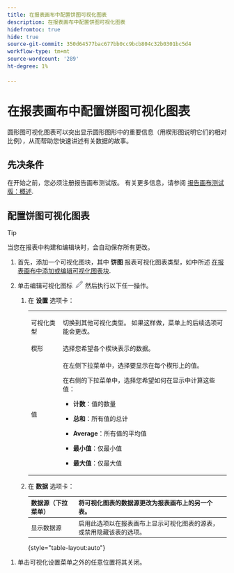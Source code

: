 ```yaml
---
title: 在报表画布中配置饼图可视化图表
description: 在报表画布中配置饼图可视化图表
hidefromtoc: true
hide: true
source-git-commit: 350d64577bac677bb0cc9bcb804c32b0301bc5d4
workflow-type: tm+mt
source-wordcount: '289'
ht-degree: 1%

---
```



# 在报表画布中配置饼图可视化图表

圆形图可视化图表可以突出显示圆形图形中的重要信息（用楔形图说明它们的相对比例），从而帮助您快速讲述有关数据的故事。

## 先决条件

在开始之前，您必须注册报告画布测试版。 有关更多信息，请参阅 [报告画布测试版：概述](/help/quicksilver/product-announcements/betas/canvas-dashboards-beta/reporting-canvas-beta-overview.md).

## 配置饼图可视化图表

>[!TIP]
>
>当您在报表中构建和编辑块时，会自动保存所有更改。

1. 首先，添加一个可视化图块，其中 **饼图** 报表可视化图表类型，如中所述 [在报表画布中添加或编辑可视化图表块](../../../reports-and-dashboards/reporting-canvas/visualization-blocks/add-or-edit-report-visualization.md).

1. 单击编辑可视化图标 ![](assets/edit-icon.png) 然后执行以下任一操作。

   1. 在 **设置** 选项卡：

      <table style="table-layout:auto">
       <col>
       <col>
       <tbody>
        <tr>
         <td role="rowheader">可视化类型</td>
         <td><p>切换到其他可视化类型。 如果这样做，菜单上的后续选项可能会更改。</p></td>
        </tr>
        <tr>
         <td role="rowheader">楔形</td>
         <td>选择您希望各个楔块表示的数据。</td>
        </tr>
        <tr>
         <td role="rowheader">值</td>
         <td><p>在左侧下拉菜单中，选择要显示在每个楔形上的值。</p><p>在右侧的下拉菜单中，选择您希望如何在显示中计算这些值：</p>
          <ul>
           <li><p><b>计数</b>：值的数量</p></li>
           <li><p><b>总和</b>：所有值的总计 </p></li>
           <li><p><b>Average</b>：所有值的平均值</p></li>
           <li><p><b>最小值</b>：仅最小值</p></li>
           <li><p><b>最大值</b>：仅最大值</p></li>
          </ul></td>
        </tr>
       </tbody>
      </table>

   1. 在 **数据** 选项卡：

      | 数据源（下拉菜单） | 将可视化图表的数据源更改为报表画布上的另一个表。 |
      |---|---|
      | 显示数据源 | 启用此选项以在报表画布上显示可视化图表的源表，或禁用隐藏该表的选项。 |

      {style="table-layout:auto"}

<!--   
      NOLAN-FLAG: convert table to html. 
      -->

1. 单击可视化设置菜单之外的任意位置将其关闭。
